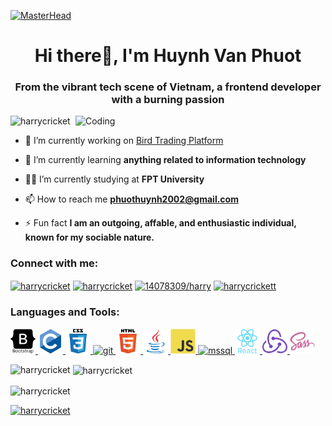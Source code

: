 [![MasterHead](https://bit.ly/43u1Jlg)](https://harrycricket.io)
<h1 align="center">Hi there👋, I'm Huynh Van Phuot</h1>
<h3 align="center">From the vibrant tech scene of Vietnam, a frontend developer with a burning passion</h3>
<img align="right" alt="Coding" width="400" src="https://devpunch.com/img/Dev-At-Work-Gif.jpg">

<p align="left"> <img src="https://komarev.com/ghpvc/?username=harrycricket&label=Profile%20views&color=0e75b6&style=flat" alt="harrycricket" /> </p>



- 🔭 I’m currently working on [Bird Trading Platform](https://birdstore2nd.vercel.app/)

- 🌱 I’m currently learning **anything related to information technology**

- 👨‍💻 I’m currently studying at **FPT University**

- 📫 How to reach me **phuothuynh2002@gmail.com**

- ⚡ Fun fact **I am an outgoing, affable, and enthusiastic individual, known for my sociable nature.**

<h3 align="left">Connect with me:</h3>
<p align="left">
<a href="https://codepen.io/harrycricket" target="blank"><img align="center" src="https://raw.githubusercontent.com/rahuldkjain/github-profile-readme-generator/master/src/images/icons/Social/codepen.svg" alt="harrycricket" height="30" width="40" /></a>
<a href="https://linkedin.com/in/harrycricket" target="blank"><img align="center" src="https://raw.githubusercontent.com/rahuldkjain/github-profile-readme-generator/master/src/images/icons/Social/linked-in-alt.svg" alt="harrycricket" height="30" width="40" /></a>
<a href="https://stackoverflow.com/users/14078309/harry" target="blank"><img align="center" src="https://raw.githubusercontent.com/rahuldkjain/github-profile-readme-generator/master/src/images/icons/Social/stack-overflow.svg" alt="14078309/harry" height="30" width="40" /></a>
<a href="https://fb.com/harrycrickett" target="blank"><img align="center" src="https://raw.githubusercontent.com/rahuldkjain/github-profile-readme-generator/master/src/images/icons/Social/facebook.svg" alt="harrycrickett" height="30" width="40" /></a>
</p>

<h3 align="left">Languages and Tools:</h3>
<p align="left"> <a href="https://getbootstrap.com" target="_blank" rel="noreferrer"> <img src="https://raw.githubusercontent.com/devicons/devicon/master/icons/bootstrap/bootstrap-plain-wordmark.svg" alt="bootstrap" width="40" height="40"/> </a> <a href="https://www.cprogramming.com/" target="_blank" rel="noreferrer"> <img src="https://raw.githubusercontent.com/devicons/devicon/master/icons/c/c-original.svg" alt="c" width="40" height="40"/> </a> <a href="https://www.w3schools.com/css/" target="_blank" rel="noreferrer"> <img src="https://raw.githubusercontent.com/devicons/devicon/master/icons/css3/css3-original-wordmark.svg" alt="css3" width="40" height="40"/> </a> <a href="https://git-scm.com/" target="_blank" rel="noreferrer"> <img src="https://www.vectorlogo.zone/logos/git-scm/git-scm-icon.svg" alt="git" width="40" height="40"/> </a> <a href="https://www.w3.org/html/" target="_blank" rel="noreferrer"> <img src="https://raw.githubusercontent.com/devicons/devicon/master/icons/html5/html5-original-wordmark.svg" alt="html5" width="40" height="40"/> </a> <a href="https://www.java.com" target="_blank" rel="noreferrer"> <img src="https://raw.githubusercontent.com/devicons/devicon/master/icons/java/java-original.svg" alt="java" width="40" height="40"/> </a> <a href="https://developer.mozilla.org/en-US/docs/Web/JavaScript" target="_blank" rel="noreferrer"> <img src="https://raw.githubusercontent.com/devicons/devicon/master/icons/javascript/javascript-original.svg" alt="javascript" width="40" height="40"/> </a> <a href="https://www.microsoft.com/en-us/sql-server" target="_blank" rel="noreferrer"> <img src="https://www.svgrepo.com/show/303229/microsoft-sql-server-logo.svg" alt="mssql" width="40" height="40"/> </a> <a href="https://reactjs.org/" target="_blank" rel="noreferrer"> <img src="https://raw.githubusercontent.com/devicons/devicon/master/icons/react/react-original-wordmark.svg" alt="react" width="40" height="40"/> </a> <a href="https://redux.js.org" target="_blank" rel="noreferrer"> <img src="https://raw.githubusercontent.com/devicons/devicon/master/icons/redux/redux-original.svg" alt="redux" width="40" height="40"/> </a> <a href="https://sass-lang.com" target="_blank" rel="noreferrer"> <img src="https://raw.githubusercontent.com/devicons/devicon/master/icons/sass/sass-original.svg" alt="sass" width="40" height="40"/> </a> </p>

<p><img align="left" src="https://github-readme-stats.vercel.app/api/top-langs?username=harrycricket&show_icons=true&locale=en&layout=compact" alt="harrycricket" /></p>

<p>&nbsp;<img align="center" src="https://github-readme-stats.vercel.app/api?username=harrycricket&show_icons=true&locale=en" alt="harrycricket" /></p>

<p><img align="center" src="https://github-readme-streak-stats.herokuapp.com/?user=harrycricket&" alt="harrycricket" /></p>
<p align="left"> <a href="https://github.com/ryo-ma/github-profile-trophy"><img src="https://github-profile-trophy.vercel.app/?username=harrycricket" alt="harrycricket" /></a> </p>

